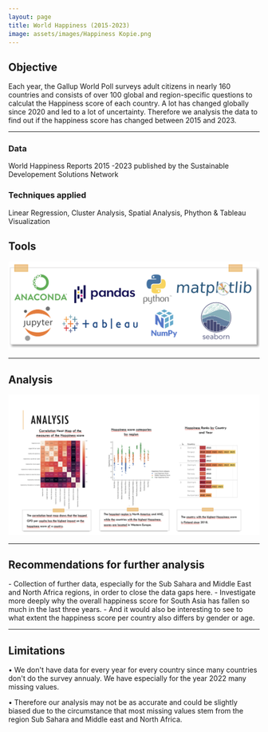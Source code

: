 ```yaml
---
layout: page
title: World Happiness (2015-2023)
image: assets/images/Happiness Kopie.png
---
```


<h2>Objective</h2>

<p>Each year, the Gallup World Poll surveys adult citizens in nearly 160 countries and consists of over 100 global and region-specific questions to calculat the Happiness score of each country. A lot has changed globally since 2020 and led to a lot of uncertainty. Therefore we analysis the data to find out if the happiness score has changed between 2015 and 2023. </p>

<hr class="major" />
<div class="features">
		<article>
			<span class="icon fa-database"></span>
			<div class="content">
				<h3>Data</h3>
				<p>World Happiness Reports 2015 -2023 published by the Sustainable Developement Solutions Network </p>
			</div>
		</article>
		<article>
			<span class="icon fa-book"></span>
			<div class="content">
				<h3>Techniques applied</h3>
				<p> Linear Regression, Cluster Analysis, Spatial Analysis, Phython & Tableau Visualization </p>
			</div>
		</article>
	</div>
</section>

<!-- Section -->
<section>
<h2>Tools</h2>
<span class="image fit"><img src="assets/images/Tools Happiness.png .png" alt="" /></span>

<hr class="major" />
<h2>Analysis</h2>
<span class="image fit"><img src="assets/images/Happiness Analysis.png" alt="" /></span>

<hr class="major" />
<h2>Recommendations for further analysis</h2>
- Collection of further data, especially for the Sub Sahara and Middle East and North Africa regions, in order to close the data gaps here.
- Investigate more deeply why the overall happiness score for South Asia has fallen so much in the last three years.
- And it would also be interesting to see to what extent the happiness score per country also differs by gender or age.

<hr class="major" />
<h2>Limitations</h2>

<p> • We don't have data for every year for every country since many countries don't do the survey annualy. We have especially for the year 2022 many missing values.<p>
<p> • Therefore our analysis may not be as accurate and could be slightly biased due to the circumstance that most missing values stem from the region Sub Sahara and Middle east and North Africa.<p>
